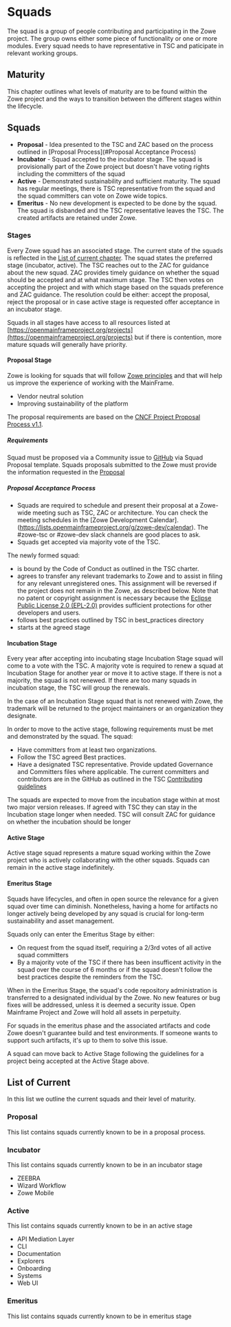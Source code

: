 # Squads

The squad is a group of people contributing and participating in the Zowe project. The group owns either some piece of functionality or one or more modules. Every squad needs to have representative in TSC and paticipate in relevant working groups. 

## Maturity

This chapter outlines what levels of maturity are to be found within the Zowe project and the ways to transition between the different stages within the lifecycle.

## Squads

- **Proposal** - Idea presented to the TSC and ZAC based on the process outlined in [Proposal Process](#Proposal Acceptance Process)
- **Incubator** - Squad accepted to the incubator stage. The squad is provisionally part of the Zowe project but doesn't have voting rights including the committers of the squad  
- **Active** - Demonstrated sustainability and sufficient maturity. The squad has regular meetings, there is TSC representative from the squad and the squad committers can vote on Zowe wide topics.
- **Emeritus** - No new development is expected to be done by the squad. The squad is disbanded and the TSC representative leaves the TSC. The created artifacts are retained under Zowe. 

### Stages

Every Zowe squad has an associated stage. The current state of the squads is reflected in the [List of current chapter](#list-of-current). The squad states the preferred stage (incubator, active). The TSC reaches out to the ZAC for guidance about the new squad. ZAC provides timely guidance on whether the squad should be accepted and at what maximum stage. The TSC then votes on accepting the project and with which stage based on the squads preference and ZAC guidance. The resolution could be either: accept the proposal, reject the proposal or in case active stage is requested offer acceptance in an incubator stage. 

Squads in all stages have access to all resources listed at [https://openmainframeproject.org/projects](https://openmainframeproject.org/projects) but if there is contention, more mature squads will generally have priority.

#### Proposal Stage

Zowe is looking for squads that will follow [Zowe principles](principles.md) and that will help us improve the experience of working with the MainFrame. 

- Vendor neutral solution
- Improving sustainability of the platform

The proposal requirements are based on the [CNCF Project Proposal Process v1.1](https://github.com/CNCF/toc/blob/40abe6f81c2b46842a87d6c47cf4190f0d8c1856/process/project_proposals.adoc).

##### Requirements

Squad must be proposed via a Community issue to [GitHub](https://github.com/zowe/community/issues) via Squad Proposal template. Squads proposals submitted to the Zowe must provide the information requested in the [Proposal](../.github/ISSUE_TEMPLATE/proposal.md)

##### Proposal Acceptance Process

* Squads are required to schedule and present their proposal at a Zowe-wide meeting such as TSC, ZAC or architecture. You can check the meeting schedules in the [Zowe Development Calendar].(https://lists.openmainframeproject.org/g/zowe-dev/calendar). The #zowe-tsc or #zowe-dev slack channels are good places to ask. 
* Squads get accepted via majority vote of the TSC.

The newly formed squad:
* is bound by the Code of Conduct as outlined in the TSC charter.
* agrees to transfer any relevant trademarks to Zowe and to assist in filing for any relevant unregistered ones. This assignment will be reversed if the project does not remain in the Zowe, as described below. Note that no patent or copyright assignment is necessary because the [Eclipse Public License 2.0 (EPL-2.0)](https://spdx.org/licenses/EPL-2.0.html) provides sufficient protections for other developers and users.
* follows best practices outlined by TSC in best_practices directory
* starts at the agreed stage

#### Incubation Stage

Every year after accepting into incubating stage Incubation Stage squad will come to a vote with the TSC. A majority vote is required to renew a squad at Incubation Stage for another year or move it to active stage. If there is not a majority, the squad is not renewed. If there are too many squads in incubation stage, the TSC will group the renewals.

In the case of an Incubation Stage squad that is not renewed with Zowe, the trademark will be returned to the project maintainers or an organization they designate.

In order to move to the active stage, following requirements must be met and demonstrated by the squad. The squad:
 * Have committers from at least two organizations.
 * Follow the TSC agreed Best practices.
 * Have a designated TSC representative. Provide updated Governance and Committers files where applicable. The current committers and contributors are in the GitHub as outlined in the TSC [Contributing guidelines](contributing.md)

The squads are expected to move from the incubation stage within at most two major version releases. If agreed with TSC they can stay in the Incubation stage longer when needed. TSC will consult ZAC for guidance on whether the incubation should be longer  

#### Active Stage

Active stage squad represents a mature squad working within the Zowe project who is actively collaborating with the other squads. Squads can remain in the active stage indefinitely. 

#### Emeritus Stage

Squads have lifecycles, and often in open source the relevance for a given squad over time can diminish. Nonetheless, having a home for artifacts no longer actively being developed by any squad is crucial for long-term sustainability and asset management. 

Squads only can enter the Emeritus Stage by either:

* On request from the squad itself, requiring a 2/3rd votes of all active squad committers
* By a majority vote of the TSC if there has been insufficent activity in the squad over the course of 6 months or if the squad doesn't follow the best practices despite the reminders from the TSC.

When in the Emeritus Stage, the squad's code repository administration is transferred to a designated individual by the Zowe. No new features or bug fixes will be addressed, unless it is deemed a security issue. Open Mainframe Project and Zowe will hold all assets in perpetuity.

For squads in the emeritus phase and the associated artifacts and code Zowe doesn't guarantee build and test environments. If someone wants to support such artifacts, it's up to them to solve this issue.

A squad can move back to Active Stage following the guidelines for a project being accepted at the Active Stage above.

## List of Current

In this list we outline the current squads and their level of maturity. 

### Proposal

This list contains squads currently known to be in a proposal process. 

### Incubator

This list contains squads currently known to be in an incubator stage

- ZEEBRA
- Wizard Workflow
- Zowe Mobile

### Active

This list contains squads currently known to be in an active stage

- API Mediation Layer
- CLI
- Documentation
- Explorers
- Onboarding
- Systems
- Web UI

### Emeritus

This list contains squads currently known to be in emeritus stage 
